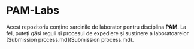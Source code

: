 # PAM-Labs

Acest repozitoriu conține sarcinile de laborator pentru disciplina **PAM**. La fel, puteți găsi reguli și procesul de expediere și susținere a laboratoarelor [Submission process.md](Submission process.md).

